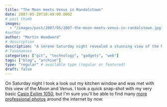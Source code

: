 ```yaml
---
title: "The Moon meets Venus in Randalstown"
date: 2007-05-20T10:49:00.000Z
# post thumb
images:
  - "/images/post/2007/05/2007-the-moon-meets-venus-in-randalstown.jpg"
#author
author: "Martin Woodward"
# description
description: "A serene Saturday night revealed a stunning view of the Moon and Venus from my kitchen window, captured on my humble camera."
# Taxonomies
categories: ["git", "technology", "gadgets", "web"]
tags: ["blog", "archive"]
type: "regular" # available type (regular or featured)
draft: false
---
```


[](http://www.woodwardweb.com/WindowsLiveWriter/TheMoonmeetsVenusinRandalstown_E185/moon_venus%5B3%5D.jpg) On Saturday night I took a look out my kitchen window and was met with this view of the Moon and Venus. I took a quick snap-shot with my very basic [Casio Exilim 1050](http://www.amazon.co.uk/Casio-EX-Z1050SREDA-Digital-Camera-Optical/dp/B000MVWEE2/woodwardwebcom), but I'm sure you'll be able to find many [more professional photos](http://www.flickr.com/photos/afbicbill/507717087/) around the internet by now.
